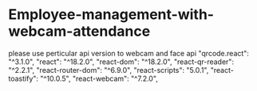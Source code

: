 ﻿# Employee-management-with-webcam-attendance
 please use perticular api version to webcam and face api 
     "qrcode.react": "^3.1.0",
    "react": "^18.2.0",
    "react-dom": "^18.2.0",
    "react-qr-reader": "^2.2.1",
    "react-router-dom": "^6.9.0",
    "react-scripts": "5.0.1",
    "react-toastify": "^10.0.5",
    "react-webcam": "^7.2.0",
